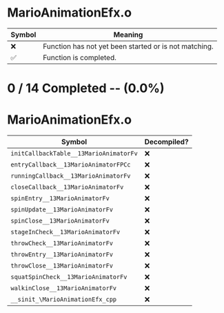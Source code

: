 # MarioAnimationEfx.o
| Symbol | Meaning 
| ------------- | ------------- 
| :x: | Function has not yet been started or is not matching. 
| :white_check_mark: | Function is completed. 


# 0 / 14 Completed -- (0.0%)
# MarioAnimationEfx.o
| Symbol | Decompiled? |
| ------------- | ------------- |
| `initCallbackTable__13MarioAnimatorFv` | :x: |
| `entryCallback__13MarioAnimatorFPCc` | :x: |
| `runningCallback__13MarioAnimatorFv` | :x: |
| `closeCallback__13MarioAnimatorFv` | :x: |
| `spinEntry__13MarioAnimatorFv` | :x: |
| `spinUpdate__13MarioAnimatorFv` | :x: |
| `spinClose__13MarioAnimatorFv` | :x: |
| `stageInCheck__13MarioAnimatorFv` | :x: |
| `throwCheck__13MarioAnimatorFv` | :x: |
| `throwEntry__13MarioAnimatorFv` | :x: |
| `throwClose__13MarioAnimatorFv` | :x: |
| `squatSpinCheck__13MarioAnimatorFv` | :x: |
| `walkinClose__13MarioAnimatorFv` | :x: |
| `__sinit_\MarioAnimationEfx_cpp` | :x: |

